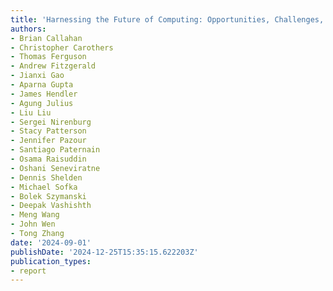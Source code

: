 ```yaml
---
title: 'Harnessing the Future of Computing: Opportunities, Challenges, and Innovations'
authors:
- Brian Callahan
- Christopher Carothers
- Thomas Ferguson
- Andrew Fitzgerald
- Jianxi Gao
- Aparna Gupta
- James Hendler
- Agung Julius
- Liu Liu
- Sergei Nirenburg
- Stacy Patterson
- Jennifer Pazour
- Santiago Paternain
- Osama Raisuddin
- Oshani Seneviratne
- Dennis Shelden
- Michael Sofka
- Bolek Szymanski
- Deepak Vashishth
- Meng Wang
- John Wen
- Tong Zhang
date: '2024-09-01'
publishDate: '2024-12-25T15:35:15.622203Z'
publication_types:
- report
---
```

